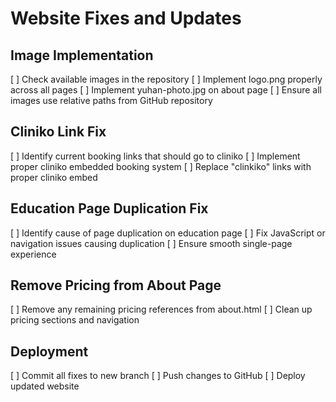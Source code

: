 # Website Fixes and Updates

## Image Implementation
[ ] Check available images in the repository
[ ] Implement logo.png properly across all pages
[ ] Implement yuhan-photo.jpg on about page
[ ] Ensure all images use relative paths from GitHub repository

## Cliniko Link Fix
[ ] Identify current booking links that should go to cliniko
[ ] Implement proper cliniko embedded booking system
[ ] Replace "clinkiko" links with proper cliniko embed

## Education Page Duplication Fix
[ ] Identify cause of page duplication on education page
[ ] Fix JavaScript or navigation issues causing duplication
[ ] Ensure smooth single-page experience

## Remove Pricing from About Page
[ ] Remove any remaining pricing references from about.html
[ ] Clean up pricing sections and navigation

## Deployment
[ ] Commit all fixes to new branch
[ ] Push changes to GitHub
[ ] Deploy updated website